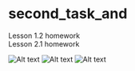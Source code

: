 # second_task_and
Lesson 1.2 homework
<br>
Lesson 2.1 homework


![Alt text](https://github.com/MariaRiya/second_task_lesson_1_2_and_2_1_hw/blob/main/lesson_1_2_and_2_1__1.png?raw=true "Optional Title")
![Alt text](https://github.com/MariaRiya/second_task_lesson_1_2_and_2_1_hw/blob/main/lesson_1_2_and_2_1__2.png?raw=true "Optional Title")
![Alt text](https://github.com/MariaRiya/second_task_lesson_1_2_and_2_1_hw/blob/main/lesson_1_2_and_2_1__3.png?raw=true "Optional Title")
